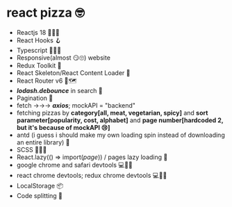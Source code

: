 # react pizza 🤓

- Reactjs 18 🙂😯😲
- React Hooks 🪝
- Typescript 🤍🎉🎊
- Responsive(almost 😏🙄) website
- Redux Toolkit 🧠
- React Skeleton/React Content Loader 🩻
- React Router v6 📍🗺
- ***lodash.debounce*** in search 👀
- Pagination 📄
- fetch ->->-> ***axios***; mockAPI = "backend" 
- fetching pizzas by **category[all, meat, vegetarian, spicy]** and **sort parameter[popularity, cost, alphabet]** and **page number[hardcoded 2, but it's because of mockAPI 😢]**
- antd (i guess i should make my own loading spin instead of downloading an entire library) 💅
- SCSS 💅🫦💄
- React.lazy(() => import(*page*)) / pages lazy loading 🥱
- google chrome and safari devtools 💻🧑‍💻 
- react chrome devtools; redux chrome devtools 💻🧑‍💻 
- LocalStorage 📦
- Code splitting 🖖
